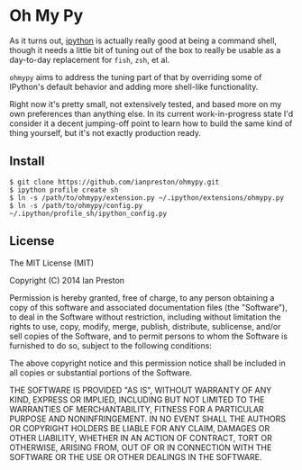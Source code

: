 # Oh My Py

As it turns out, [ipython](http://ipython.org/) is actually really good at being a command shell, though it needs a little bit of tuning out of the box to really be usable as a day-to-day replacement for `fish`, `zsh`, et al.

`ohmypy` aims to address the tuning part of that by overriding some of IPython's default behavior and adding more shell-like functionality.

Right now it's pretty small, not extensively tested, and based more on my own preferences than anything else. In its current work-in-progress state I'd consider it a decent jumping-off point to learn how to build the same kind of thing yourself, but it's not exactly production ready.


## Install

    $ git clone https://github.com/ianpreston/ohmypy.git
    $ ipython profile create sh
    $ ln -s /path/to/ohmypy/extension.py ~/.ipython/extensions/ohmypy.py
    $ ln -s /path/to/ohmypy/config.py ~/.ipython/profile_sh/ipython_config.py


## License

The MIT License (MIT)

Copyright (C) 2014 Ian Preston

Permission is hereby granted, free of charge, to any person obtaining a copy
of this software and associated documentation files (the "Software"), to deal
in the Software without restriction, including without limitation the rights
to use, copy, modify, merge, publish, distribute, sublicense, and/or sell
copies of the Software, and to permit persons to whom the Software is
furnished to do so, subject to the following conditions:

The above copyright notice and this permission notice shall be included in
all copies or substantial portions of the Software.

THE SOFTWARE IS PROVIDED "AS IS", WITHOUT WARRANTY OF ANY KIND, EXPRESS OR
IMPLIED, INCLUDING BUT NOT LIMITED TO THE WARRANTIES OF MERCHANTABILITY,
FITNESS FOR A PARTICULAR PURPOSE AND NONINFRINGEMENT. IN NO EVENT SHALL THE
AUTHORS OR COPYRIGHT HOLDERS BE LIABLE FOR ANY CLAIM, DAMAGES OR OTHER
LIABILITY, WHETHER IN AN ACTION OF CONTRACT, TORT OR OTHERWISE, ARISING FROM,
OUT OF OR IN CONNECTION WITH THE SOFTWARE OR THE USE OR OTHER DEALINGS IN
THE SOFTWARE.
